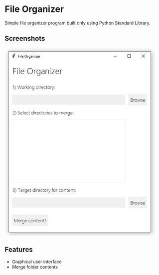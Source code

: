 # File Organizer

Simple file organizer program built only using Python Standard Library.


## Screenshots

![Interface](assets/screenshot1.png)

## Features
- Graphical user interface
- Merge folder contents